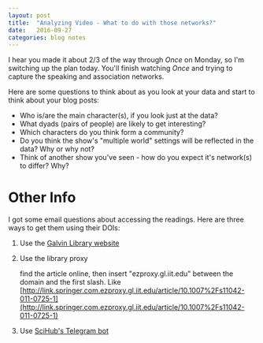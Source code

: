 ```yaml
---
layout: post
title:  "Analyzing Video - What to do with those networks?"
date:   2016-09-27
categories: blog notes
---
```


I hear you made it about 2/3 of the way through _Once_ on Monday, so I'm switching up the plan today. You'll finish watching _Once_ and trying to capture the speaking and association networks.

Here are some questions to think about as you look at your data and start to think about your blog posts:

- Who is/are the main character(s), if you look just at the data?
- What dyads (pairs of people) are likely to get interesting?
- Which characters do you think form a community?
- Do you think the show's "multiple world" settings will be reflected in the data? Why or why not?
- Think of another show you've seen - how do you expect it's network(s) to differ? Why?


# Other Info

I got some email questions about accessing the readings. Here are three ways to get them using their DOIs:

1. Use the [Galvin Library website](http://library.iit.edu/find/articles/search)

2. Use the library proxy

	find the article online, then insert "ezproxy.gl.iit.edu" between the domain and the first slash. Like [http://link.springer.com.ezproxy.gl.iit.edu/article/10.1007%2Fs11042-011-0725-1](http://link.springer.com.ezproxy.gl.iit.edu/article/10.1007%2Fs11042-011-0725-1)

3. Use [SciHub's Telegram bot](https://twitter.com/sci_hub/status/731467465973174273)
